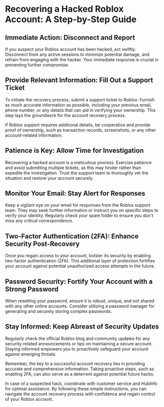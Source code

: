 # Recovering a Hacked Roblox Account: A Step-by-Step Guide

## Immediate Action: Disconnect and Report
If you suspect your Roblox account has been hacked, act swiftly. Disconnect from any active sessions to minimize potential damage, and refrain from engaging with the hacker. Your immediate response is crucial in preventing further compromise.

## Provide Relevant Information: Fill Out a Support Ticket
To initiate the recovery process, submit a support ticket to Roblox. Furnish as much accurate information as possible, including your previous email, phone number, or any details that can aid in verifying your ownership. This step lays the groundwork for the account recovery process.

If Roblox support requires additional details, be cooperative and provide proof of ownership, such as transaction records, screenshots, or any other account-related information.

## Patience is Key: Allow Time for Investigation
Recovering a hacked account is a meticulous process. Exercise patience and avoid submitting multiple tickets, as this may hinder rather than expedite the investigation. Trust the support team to thoroughly vet the situation and restore your account securely.

## Monitor Your Email: Stay Alert for Responses
Keep a vigilant eye on your email for responses from the Roblox support team. They may seek further information or instruct you on specific steps to verify your identity. Regularly check your spam folder to ensure you don't miss any critical correspondence.

## Two-Factor Authentication (2FA): Enhance Security Post-Recovery
Once you regain access to your account, bolster its security by enabling two-factor authentication (2FA). This additional layer of protection fortifies your account against potential unauthorized access attempts in the future.

## Password Security: Fortify Your Account with a Strong Password
When resetting your password, ensure it is robust, unique, and not shared with any other online accounts. Consider utilizing a password manager for generating and securely storing complex passwords.

## Stay Informed: Keep Abreast of Security Updates
Regularly check the official Roblox blog and community updates for any security-related announcements or tips on maintaining a secure account. Staying informed empowers you to proactively safeguard your account against emerging threats.

Remember, the key to a successful account recovery lies in providing accurate and comprehensive information. Taking proactive steps, such as enabling 2FA, can also serve as a deterrent against potential future hacks.

In case of a suspected hack, coordinate with customer service and HubInfo for optimal assistance. By following these simple instructions, you can navigate the account recovery process with confidence and regain control of your Roblox account.
